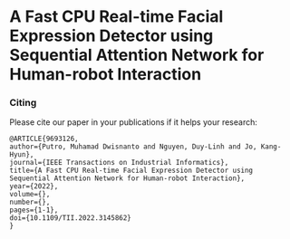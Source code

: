 # A Fast CPU Real-time Facial Expression Detector using Sequential Attention Network for Human-robot Interaction

### Citing 

Please cite our paper in your publications if it helps your research:
   
    @ARTICLE{9693126,  
    author={Putro, Muhamad Dwisnanto and Nguyen, Duy-Linh and Jo, Kang-Hyun},  
    journal={IEEE Transactions on Industrial Informatics},   
    title={A Fast CPU Real-time Facial Expression Detector using Sequential Attention Network for Human-robot Interaction},   
    year={2022},  
    volume={},  
    number={},  
    pages={1-1},  
    doi={10.1109/TII.2022.3145862}
    }

